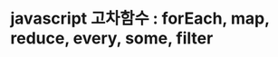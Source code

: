 javascript 고차함수 : forEach, map, reduce, every, some, filter
==============================================================
